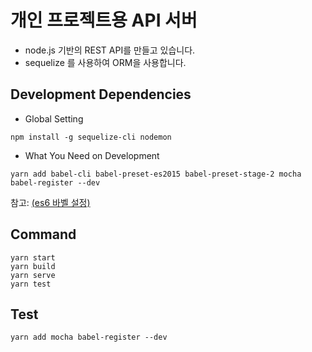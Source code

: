 # 개인 프로젝트용 API 서버
- node.js 기반의 REST API를 만들고 있습니다. 
- sequelize 를 사용하여 ORM을 사용합니다.

## Development Dependencies

* Global Setting

`npm install -g sequelize-cli nodemon`

* What You Need on Development

`yarn add babel-cli babel-preset-es2015 babel-preset-stage-2 mocha babel-register --dev`

참고: [(es6 바벨 설정)](https://github.com/babel/example-node-server)

## Command

```shell
yarn start
yarn build
yarn serve
yarn test
```

## Test
```
yarn add mocha babel-register --dev
```
